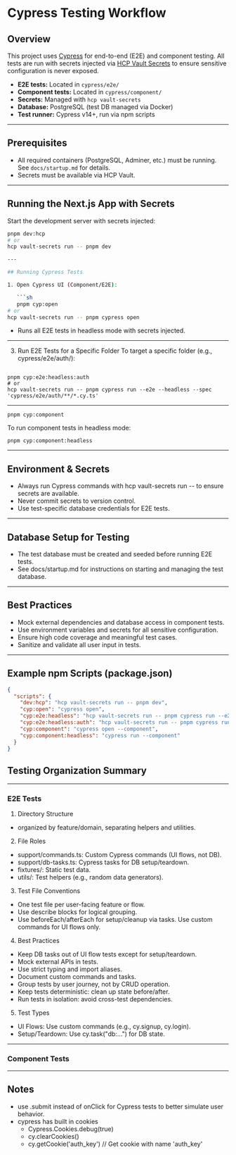 # Cypress Testing Workflow

## Overview

This project uses [Cypress](https://www.cypress.io/) for end-to-end (E2E) and component testing. All tests are run with
secrets injected via [HCP Vault Secrets](https://developer.hashicorp.com/vault/docs/secrets) to ensure sensitive
configuration is never exposed.

- **E2E tests:** Located in `cypress/e2e/`
- **Component tests:** Located in `cypress/component/`
- **Secrets:** Managed with `hcp vault-secrets`
- **Database:** PostgreSQL (test DB managed via Docker)
- **Test runner:** Cypress v14+, run via npm scripts

---

## Prerequisites

- All required containers (PostgreSQL, Adminer, etc.) must be running. See `docs/startup.md` for details.
- Secrets must be available via HCP Vault.

---

## Running the Next.js App with Secrets

Start the development server with secrets injected:

````sh
pnpm dev:hcp
# or
hcp vault-secrets run -- pnpm dev

---

## Running Cypress Tests

1. Open Cypress UI (Component/E2E):

   ```sh
   pnpm cyp:open
# or
hcp vault-secrets run -- pnpm cypress open
````

- Runs all E2E tests in headless mode with secrets injected.

---

3. Run E2E Tests for a Specific Folder
   To target a specific folder (e.g., cypress/e2e/auth/):

```shell

pnpm cyp:e2e:headless:auth
# or
hcp vault-secrets run -- pnpm cypress run --e2e --headless --spec 'cypress/e2e/auth/**/*.cy.ts'
```

---

```shell
pnpm cyp:component
```

To run component tests in headless mode:

```shell
pnpm cyp:component:headless
```

---

## Environment & Secrets

- Always run Cypress commands with hcp vault-secrets run -- to ensure secrets are available.
- Never commit secrets to version control.
- Use test-specific database credentials for E2E tests.

---

## Database Setup for Testing

- The test database must be created and seeded before running E2E tests.
- See docs/startup.md for instructions on starting and managing the test database.

---

## Best Practices

- Mock external dependencies and database access in component tests.
- Use environment variables and secrets for all sensitive configuration.
- Ensure high code coverage and meaningful test cases.
- Sanitize and validate all user input in tests.

---

## Example npm Scripts (package.json)

```json
{
  "scripts": {
    "dev:hcp": "hcp vault-secrets run -- pnpm dev",
    "cyp:open": "cypress open",
    "cyp:e2e:headless": "hcp vault-secrets run -- pnpm cypress run --e2e",
    "cyp:e2e:headless:auth": "hcp vault-secrets run -- pnpm cypress run --e2e --headless --spec 'cypress/e2e/auth/**/*.cy.ts'",
    "cyp:component": "cypress open --component",
    "cyp:component:headless": "cypress run --component"
  }
}
```

## Testing Organization Summary

---

### E2E Tests

1. Directory Structure

- organized by feature/domain, separating helpers and utilities.

2. File Roles

- support/commands.ts: Custom Cypress commands (UI flows, not DB).
- support/db-tasks.ts: Cypress tasks for DB setup/teardown.
- fixtures/: Static test data.
- utils/: Test helpers (e.g., random data generators).

3. Test File Conventions

- One test file per user-facing feature or flow.
- Use describe blocks for logical grouping.
- Use beforeEach/afterEach for setup/cleanup via tasks.
  Use custom commands for UI flows only.

4. Best Practices

- Keep DB tasks out of UI flow tests except for setup/teardown.
- Mock external APIs in tests.
- Use strict typing and import aliases.
- Document custom commands and tasks.
- Group tests by user journey, not by CRUD operation.
- Keep tests deterministic: clean up state before/after.
- Run tests in isolation: avoid cross-test dependencies.

5. Test Types

- UI Flows: Use custom commands (e.g., cy.signup, cy.login).
- Setup/Teardown: Use cy.task("db:...") for DB state.

---

### Component Tests

---

## Notes

- use .submit instead of onClick for Cypress tests to better simulate user behavior.
- cypress has built in cookies
  - Cypress.Cookies.debug(true)
  - cy.clearCookies()
  - cy.getCookie('auth_key') // Get cookie with name 'auth_key'
